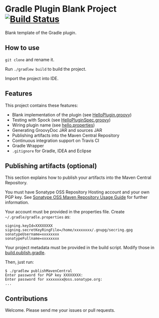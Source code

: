 Gradle Plugin Blank Project [![Build Status](https://travis-ci.org/int128/gradle-plugin-blank.png)](https://travis-ci.org/int128/gradle-plugin-blank)
===========================

Blank template of the Gradle plugin.


How to use
----------

`git clone` and rename it.

Run `./gradlew build` to build the project.

Import the project into IDE.


Features
--------

This project contains these features:

  * Blank implementation of the plugin (see [HelloPlugin.groovy](src/main/groovy/com/example/HelloPlugin.groovy))
  * Testing with Spock (see [HelloPluginSpec.groovy](src/test/groovy/com/example/HelloPluginSpec.groovy))
  * Wiring plugin name (see [hello.properties](src/main/resources/META-INF/gradle-plugins/hello.properties))
  * Generating GroovyDoc JAR and sources JAR
  * Publishing artifacts into the Maven Central Repository
  * Continuous integration support on Travis CI
  * Gradle Wrapper
  * `.gitignore` for Gradle, IDEA and Eclipse


Publishing artifacts (optional)
-------------------------------

This section explains how to publish your artifacts into the Maven Central Repository.

You must have Sonatype OSS Repository Hosting account and your own PGP key.
See [Sonatype OSS Maven Repository Usage Guide](https://docs.sonatype.org/display/Repository/Sonatype+OSS+Maven+Repository+Usage+Guide) for further information.

Your account must be provided in the properties file.
Create `~/.gradle/gradle.properties` as:
```
signing.keyId=XXXXXXXX
signing.secretKeyRingFile=/home/xxxxxxxx/.gnupg/secring.gpg
sonatypeUsername=xxxxxxxx
sonatypeFullname=xxxxxxxx
```

Your project metadata must be provided in the build script.
Modify those in [build.publish.gradle](/build.publish.gradle).

Then, just run:
```
$ ./gradlew publishMavenCentral
Enter password for PGP key XXXXXXXX:
Enter password for xxxxxxxx@oss.sonatype.org:
...
```


Contributions
-------------

Welcome.
Please send me your issues or pull requests.
